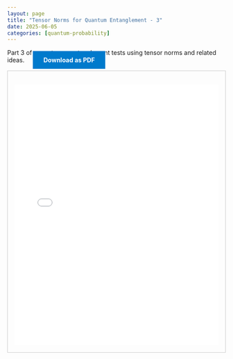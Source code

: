 ```yaml
---
layout: page
title: "Tensor Norms for Quantum Entanglement - 3"
date: 2025-06-05
categories: [quantum-probability]
---
```


Part 3 of my notes on entanglement tests using tensor norms and related ideas.
<a href="{{ '/assets/html/tensor-norms-quantum-entanglement.html' | relative_url }}?download=pdf" download class="btn download-btn" style="background:#007acc; color:#fff; padding:0.75rem 1.5rem; text-decoration:none; font-weight:bold; margin-left:1rem;">Download as PDF</a>

<!--more-->

  <div class="note-box" style="border:1px solid #ccc; padding:1rem; margin-top:1rem;">
      <iframe src="{{ '/assets/html/tensor-norms-quantum-entanglement-3.html' | relative_url }}" width="100%" height="600px" style="border:none; margin-top:1rem;" loading="lazy"></iframe>
  </div>